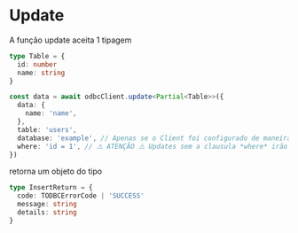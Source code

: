 # Update

A função update aceita 1 tipagem

```typescript
type Table = {
  id: number
  name: string
}

const data = await odbcClient.update<Partial<Table>>({
  data: {
    name: 'name',
  },
  table: 'users',
  database: 'example', // Apenas se o Client foi configurado de maneira explicita
  where: 'id = 1', // ⚠️ ATENÇÃO ⚠️ Updates sem a clausula *where* irão atualizar todos os registros
})
```

retorna um objeto do tipo
```typescript
type InsertReturn = {
  code: TODBCErrorCode | 'SUCCESS'
  message: string
  details: string
}
```
